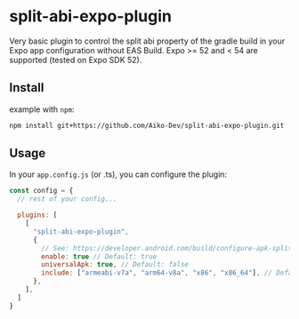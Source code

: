 # split-abi-expo-plugin

Very basic plugin to control the split abi property of the gradle build in your Expo app configuration without EAS Build. Expo >= 52 and < 54 are supported (tested on Expo SDK 52).

## Install

example with `npm`:

```bash
npm install git+https://github.com/Aiko-Dev/split-abi-expo-plugin.git
```

## Usage

In your `app.config.js` (or .ts), you can configure the plugin:

```js
const config = {
  // rest of your config...

  plugins: [
    [
      "split-abi-expo-plugin",
      {
        // See: https://developer.android.com/build/configure-apk-splits#configure-abi-split
        enable: true // Default: true
        universalApk: true, // Default: false
        include: ["armeabi-v7a", "arm64-v8a", "x86", "x86_64"], // Default: []
      },
    ],
  ]
}
```

